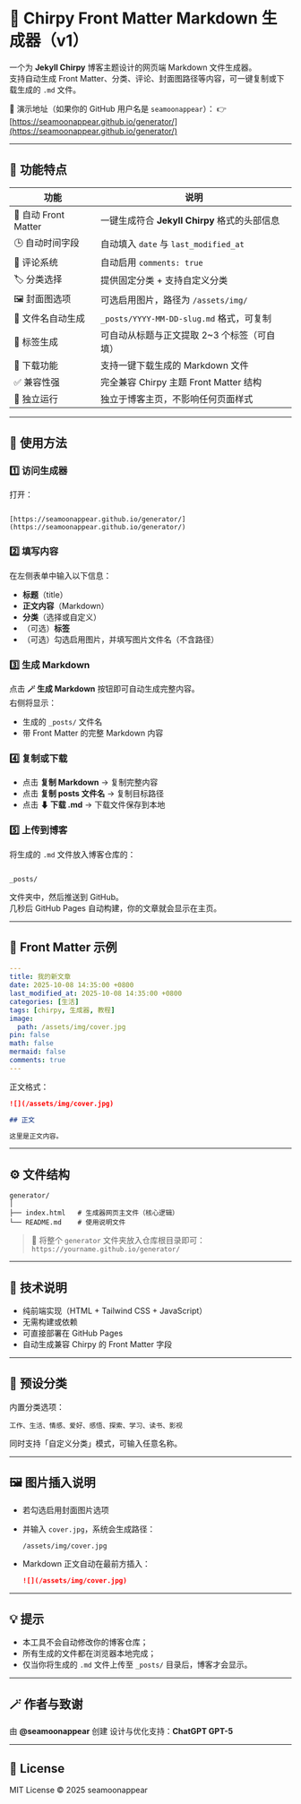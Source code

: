 # 🧩 Chirpy Front Matter Markdown 生成器（v1）

一个为 **Jekyll Chirpy** 博客主题设计的网页端 Markdown 文件生成器。  
支持自动生成 Front Matter、分类、评论、封面图路径等内容，可一键复制或下载生成的 `.md` 文件。  

📍 演示地址（如果你的 GitHub 用户名是 `seamoonappear`）：
👉 [https://seamoonappear.github.io/generator/](https://seamoonappear.github.io/generator/)

---

## 🚀 功能特点

| 功能 | 说明 |
|------|------|
| 📝 自动 Front Matter | 一键生成符合 **Jekyll Chirpy** 格式的头部信息 |
| 🕒 自动时间字段 | 自动填入 `date` 与 `last_modified_at` |
| 💬 评论系统 | 自动启用 `comments: true` |
| 🏷️ 分类选择 | 提供固定分类 + 支持自定义分类 |
| 🖼️ 封面图选项 | 可选启用图片，路径为 `/assets/img/` |
| 📂 文件名自动生成 | `_posts/YYYY-MM-DD-slug.md` 格式，可复制 |
| 🔖 标签生成 | 可自动从标题与正文提取 2~3 个标签（可自填） |
| 💾 下载功能 | 支持一键下载生成的 Markdown 文件 |
| ✅ 兼容性强 | 完全兼容 Chirpy 主题 Front Matter 结构 |
| 🌈 独立运行 | 独立于博客主页，不影响任何页面样式 |

---

## 🧭 使用方法

### 1️⃣ 访问生成器
打开：
```

[https://seamoonappear.github.io/generator/](https://seamoonappear.github.io/generator/)

```

### 2️⃣ 填写内容
在左侧表单中输入以下信息：
- **标题**（title）
- **正文内容**（Markdown）
- **分类**（选择或自定义）
- （可选）**标签**  
- （可选）勾选启用图片，并填写图片文件名（不含路径）

### 3️⃣ 生成 Markdown
点击 **🪄 生成 Markdown** 按钮即可自动生成完整内容。  
右侧将显示：
- 生成的 `_posts/` 文件名  
- 带 Front Matter 的完整 Markdown 内容  

### 4️⃣ 复制或下载
- 点击 **复制 Markdown** → 复制完整内容  
- 点击 **复制 posts 文件名** → 复制目标路径  
- 点击 **⬇ 下载 .md** → 下载文件保存到本地  

### 5️⃣ 上传到博客
将生成的 `.md` 文件放入博客仓库的：
```

_posts/

````
文件夹中，然后推送到 GitHub。  
几秒后 GitHub Pages 自动构建，你的文章就会显示在主页。

---

## 🧩 Front Matter 示例

```yaml
---
title: 我的新文章
date: 2025-10-08 14:35:00 +0800
last_modified_at: 2025-10-08 14:35:00 +0800
categories: [生活]
tags: [chirpy, 生成器, 教程]
image:
  path: /assets/img/cover.jpg
pin: false
math: false
mermaid: false
comments: true
---
````

正文格式：

```markdown
![](/assets/img/cover.jpg)

## 正文

这里是正文内容。
```

---

## ⚙️ 文件结构

```
generator/
│
├── index.html   # 生成器网页主文件（核心逻辑）
└── README.md    # 使用说明文件
```

> 📌 将整个 `generator` 文件夹放入仓库根目录即可：
> `https://yourname.github.io/generator/`

---

## 🧱 技术说明

* 纯前端实现（HTML + Tailwind CSS + JavaScript）
* 无需构建或依赖
* 可直接部署在 GitHub Pages
* 自动生成兼容 Chirpy 的 Front Matter 字段

---

## 🧩 预设分类

内置分类选项：

```
工作、生活、情感、爱好、感悟、探索、学习、读书、影视
```

同时支持「自定义分类」模式，可输入任意名称。

---

## 🖼️ 图片插入说明

* 若勾选启用封面图片选项
* 并输入 `cover.jpg`，系统会生成路径：

  ```
  /assets/img/cover.jpg
  ```
* Markdown 正文自动在最前方插入：

  ```markdown
  ![](/assets/img/cover.jpg)
  ```

---

## 💡 提示

* 本工具不会自动修改你的博客仓库；
* 所有生成的文件都在浏览器本地完成；
* 仅当你将生成的 `.md` 文件上传至 `_posts/` 目录后，博客才会显示。

---

## 🪄 作者与致谢

由 **@seamoonappear** 创建
设计与优化支持：**ChatGPT GPT-5**

---

## 🧰 License

MIT License © 2025 seamoonappear

```
